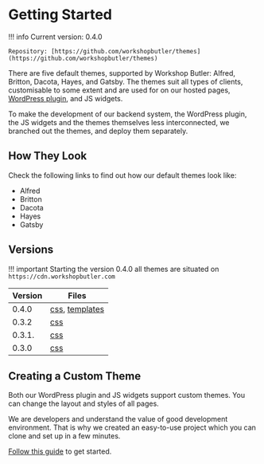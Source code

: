 # Getting Started

!!! info
    Current version: 0.4.0

    Repository: [https://github.com/workshopbutler/themes](https://github.com/workshopbutler/themes)

There are five default themes, supported by Workshop Butler: Alfred, Britton,
Dacota, Hayes, and Gatsby. The themes suit all types of clients, customisable to
some extent and are used for on our hosted pages, [WordPress plugin](../wordpress/index.md),
and JS widgets.

To make the development of our backend system, the WordPress plugin, the JS widgets and
the themes themselves less interconnected, we branched out the themes, and deploy them
separately.

## How They Look
Check the following links to find out how our default themes look like:

* Alfred
* Britton
* Dacota
* Hayes
* Gatsby

## Versions

!!! important
    Starting the version 0.4.0 all themes are situated on `https://cdn.workshopbutler.com`

| Version | Files |
| ------- | ----- |
| 0.4.0   | [css](https://cdn.workshopbutler.com/styles.0.4.0.min.css),  [templates](https://cdn.workshopbutler.com/templates.0.4.0.js) |
| 0.3.2   | [css](https://integrations.workshopbutler.com/themes.0.3.2.min.css) |
| 0.3.1.  | [css](https://integrations.workshopbutler.com/themes.0.3.1.min.css) |
| 0.3.0   | [css](https://integrations.workshopbutler.com/themes.0.3.1.min.css) |

## Creating a Custom Theme
Both our WordPress plugin and JS widgets support custom themes. You can
change the layout and styles of all pages.

We are developers and understand the value of good development environment. That is why
we created an easy-to-use project which you can clone and set up in a few minutes.

[Follow this guide](custom-theme.md) to get started.
